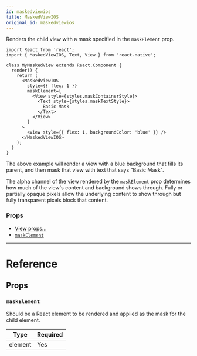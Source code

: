 ```yaml
---
id: maskedviewios
title: MaskedViewIOS
original_id: maskedviewios
---
```


Renders the child view with a mask specified in the `maskElement` prop.

```
import React from 'react';
import { MaskedViewIOS, Text, View } from 'react-native';

class MyMaskedView extends React.Component {
  render() {
    return (
      <MaskedViewIOS
        style={{ flex: 1 }}
        maskElement={
          <View style={styles.maskContainerStyle}>
            <Text style={styles.maskTextStyle}>
              Basic Mask
            </Text>
          </View>
        }
      >
        <View style={{ flex: 1, backgroundColor: 'blue' }} />
      </MaskedViewIOS>
    );
  }
}
```

The above example will render a view with a blue background that fills its parent, and then mask that view with text that says "Basic Mask".

The alpha channel of the view rendered by the `maskElement` prop determines how much of the view's content and background shows through. Fully or partially opaque pixels allow the underlying content to show through but fully transparent pixels block that content.

### Props

- [View props...](view.md#props)
- [`maskElement`](maskedviewios.md#maskelement)

---

# Reference

## Props

### `maskElement`

Should be a React element to be rendered and applied as the mask for the child element.

| Type    | Required |
| ------- | -------- |
| element | Yes      |
